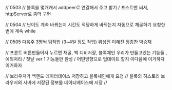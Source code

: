 
// 0503 // 블록을 몇개캐서 addpeer로 연결해서 주고 받기 / 포스트맨 써서, httpServer로 좀더 구현

// 0504 // 난이도 계속 바뀌는지 시간도 적당하게 바뀌는지 자동으로 채굴하기 요청한번에 계속 while 

// 0505 다음주 3명씩 팀작업 (3~4일 정도 작업) 위성진 이혜진 정종찬 박승재

// 프론트 버튼만들어서 누르면 채굴, 백 디비저장, 블록체인 우리가 만들고있는 기능들 , 예외처리 / 첫날 ver 1 기능들만 완성 / 어떤방향으로 업데이트 할지 이다음에 이거하자 이거하자 

// 브라우저가 백엔드 데이터데이스 저장하고 블록체인에게 요청
// 블록의 히스토리 브라우저의 서버에 저장된 정보를 데이터베이스에 저장
// 
